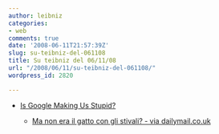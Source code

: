 ```yaml
---
author: leibniz
categories:
- web
comments: true
date: '2008-06-11T21:57:39Z'
slug: su-teibniz-del-061108
title: Su teibniz del 06/11/08
url: "/2008/06/11/su-teibniz-del-061108/"
wordpress_id: 2820

---
```

* [Is Google Making Us Stupid?](http://feeds.feedburner.com/~r/teibniz/~3/309896266/38051200)


  * [Ma non era il gatto con gli stivali? - via dailymail.co.uk](http://feeds.feedburner.com/~r/teibniz/~3/309640925/38003948)


